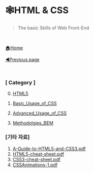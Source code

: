 # 🕸HTML & CSS

> The basic Skills of Web Front-End

<br>

[🏠Home](https://github.com/batboy118/Study_Note)

[◀Previous page ](../)

<br>

### [ Category ]

0. [HTML5](00.HTML5.md)

2. [Basic_Usage_of_CSS](01.Basic_Usage_of_CSS.md)
3. [Advanced_Usage_of_CSS](02.Advanced_Usage_of_CSS.md)
4. [Methodolgies_BEM](03.Methodolgies_BEM.md)



### [기타 자료]

1. [A-Guide-to-HTML5-and-CSS3.pdf](A-Guide-to-HTML5-and-CSS3.pdf)
2. [HTML5-cheat-sheet.pdf](HTML5-cheat-sheet.pdf)
3. [CSS3-cheat-sheet.pdf](CSS3-cheat-sheet.pdf)
4. [CSSAnimations-1.pdf](CSSAnimations-1.pdf)

